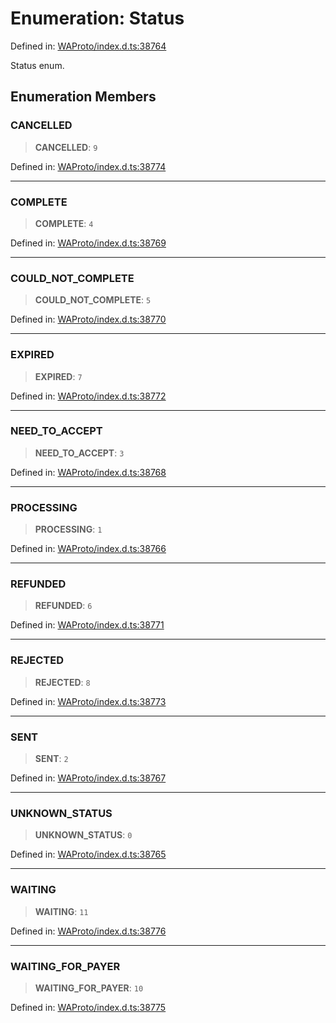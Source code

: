 # Enumeration: Status

Defined in: [WAProto/index.d.ts:38764](https://github.com/Fokusdotid/bail/blob/3bcafd64e13ba51a595ace0ee7bd2c9c52ab1814/WAProto/index.d.ts#L38764)

Status enum.

## Enumeration Members

### CANCELLED

> **CANCELLED**: `9`

Defined in: [WAProto/index.d.ts:38774](https://github.com/Fokusdotid/bail/blob/3bcafd64e13ba51a595ace0ee7bd2c9c52ab1814/WAProto/index.d.ts#L38774)

***

### COMPLETE

> **COMPLETE**: `4`

Defined in: [WAProto/index.d.ts:38769](https://github.com/Fokusdotid/bail/blob/3bcafd64e13ba51a595ace0ee7bd2c9c52ab1814/WAProto/index.d.ts#L38769)

***

### COULD\_NOT\_COMPLETE

> **COULD\_NOT\_COMPLETE**: `5`

Defined in: [WAProto/index.d.ts:38770](https://github.com/Fokusdotid/bail/blob/3bcafd64e13ba51a595ace0ee7bd2c9c52ab1814/WAProto/index.d.ts#L38770)

***

### EXPIRED

> **EXPIRED**: `7`

Defined in: [WAProto/index.d.ts:38772](https://github.com/Fokusdotid/bail/blob/3bcafd64e13ba51a595ace0ee7bd2c9c52ab1814/WAProto/index.d.ts#L38772)

***

### NEED\_TO\_ACCEPT

> **NEED\_TO\_ACCEPT**: `3`

Defined in: [WAProto/index.d.ts:38768](https://github.com/Fokusdotid/bail/blob/3bcafd64e13ba51a595ace0ee7bd2c9c52ab1814/WAProto/index.d.ts#L38768)

***

### PROCESSING

> **PROCESSING**: `1`

Defined in: [WAProto/index.d.ts:38766](https://github.com/Fokusdotid/bail/blob/3bcafd64e13ba51a595ace0ee7bd2c9c52ab1814/WAProto/index.d.ts#L38766)

***

### REFUNDED

> **REFUNDED**: `6`

Defined in: [WAProto/index.d.ts:38771](https://github.com/Fokusdotid/bail/blob/3bcafd64e13ba51a595ace0ee7bd2c9c52ab1814/WAProto/index.d.ts#L38771)

***

### REJECTED

> **REJECTED**: `8`

Defined in: [WAProto/index.d.ts:38773](https://github.com/Fokusdotid/bail/blob/3bcafd64e13ba51a595ace0ee7bd2c9c52ab1814/WAProto/index.d.ts#L38773)

***

### SENT

> **SENT**: `2`

Defined in: [WAProto/index.d.ts:38767](https://github.com/Fokusdotid/bail/blob/3bcafd64e13ba51a595ace0ee7bd2c9c52ab1814/WAProto/index.d.ts#L38767)

***

### UNKNOWN\_STATUS

> **UNKNOWN\_STATUS**: `0`

Defined in: [WAProto/index.d.ts:38765](https://github.com/Fokusdotid/bail/blob/3bcafd64e13ba51a595ace0ee7bd2c9c52ab1814/WAProto/index.d.ts#L38765)

***

### WAITING

> **WAITING**: `11`

Defined in: [WAProto/index.d.ts:38776](https://github.com/Fokusdotid/bail/blob/3bcafd64e13ba51a595ace0ee7bd2c9c52ab1814/WAProto/index.d.ts#L38776)

***

### WAITING\_FOR\_PAYER

> **WAITING\_FOR\_PAYER**: `10`

Defined in: [WAProto/index.d.ts:38775](https://github.com/Fokusdotid/bail/blob/3bcafd64e13ba51a595ace0ee7bd2c9c52ab1814/WAProto/index.d.ts#L38775)
